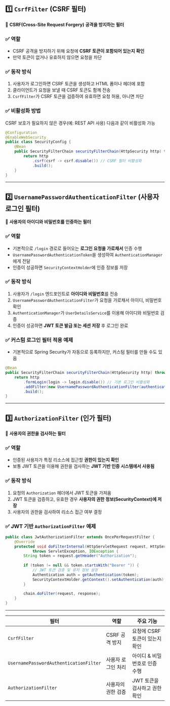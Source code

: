 ## 1️⃣ **`CsrfFilter` (CSRF 필터)**

📌 **CSRF(Cross-Site Request Forgery) 공격을 방지하는 필터**

### ✅ 역할

- CSRF 공격을 방지하기 위해 요청에 **CSRF 토큰이 포함되어 있는지 확인**
- 만약 토큰이 없거나 유효하지 않으면 요청을 차단

### ✅ 동작 방식

1. 사용자가 로그인하면 CSRF 토큰을 생성하고 HTML 폼이나 헤더에 포함
2. 클라이언트가 요청을 보낼 때 CSRF 토큰도 함께 전송
3. `CsrfFilter`가 CSRF 토큰을 검증하여 유효하면 요청 허용, 아니면 차단

### ✅ 비활성화 방법

CSRF 보호가 필요하지 않은 경우(예: REST API 사용) 다음과 같이 비활성화 가능

```java
@Configuration
@EnableWebSecurity
public class SecurityConfig {
    @Bean
    public SecurityFilterChain securityFilterChain(HttpSecurity http) throws Exception {
        return http
            .csrf(csrf -> csrf.disable()) // CSRF 필터 비활성화
            .build();
    }
}
```

---

## 2️⃣ **`UsernamePasswordAuthenticationFilter` (사용자 로그인 필터)**

📌 **사용자의 아이디와 비밀번호를 인증하는 필터**

### ✅ 역할

- 기본적으로 `/login` 경로로 들어오는 **로그인 요청을 가로채서** 인증 수행
- `UsernamePasswordAuthenticationToken`을 생성하여 `AuthenticationManager`에게 전달
- 인증이 성공하면 `SecurityContextHolder`에 인증 정보를 저장

### ✅ 동작 방식

1. 사용자가 `/login` 엔드포인트로 **아이디와 비밀번호**를 전송
2. `UsernamePasswordAuthenticationFilter`가 요청을 가로채서 아이디, 비밀번호 확인
3. `AuthenticationManager`가 `UserDetailsService`를 이용해 아이디와 비밀번호 검증
4. 인증이 성공하면 **JWT 토큰 발급 또는 세션 저장** 후 로그인 완료

### ✅ 커스텀 로그인 필터 적용 예제

- 기본적으로 Spring Security가 자동으로 등록하지만, 커스텀 필터를 만들 수도 있음

```java
@Bean
public SecurityFilterChain securityFilterChain(HttpSecurity http) throws Exception {
    return http
        .formLogin(login -> login.disable()) // 기본 로그인 비활성화
        .addFilter(new UsernamePasswordAuthenticationFilter(authenticationManager())) // 커스텀 필터 추가
        .build();
}
```

---

## 3️⃣ **`AuthorizationFilter` (인가 필터)**

📌 **사용자의 권한을 검사하는 필터**

### ✅ 역할

- 인증된 사용자가 특정 리소스에 접근할 **권한이 있는지 확인**
- 보통 JWT 토큰을 이용해 권한을 검사하는 **JWT 기반 인증 시스템에서 사용됨**

### ✅ 동작 방식

1. 요청의 `Authorization` 헤더에서 JWT 토큰을 가져옴
2. JWT 토큰을 검증하고, 유효한 경우 **사용자의 권한 정보(SecurityContext)에 저장**
3. 사용자의 권한을 검사하여 리소스 접근 여부 결정

### ✅ JWT 기반 `AuthorizationFilter` 예제

```java
public class JwtAuthorizationFilter extends OncePerRequestFilter {
    @Override
    protected void doFilterInternal(HttpServletRequest request, HttpServletResponse response, FilterChain chain)
            throws ServletException, IOException {
        String token = request.getHeader("Authorization");
        
        if (token != null && token.startsWith("Bearer ")) {
            // JWT 토큰 검증 및 유저 정보 설정
            Authentication auth = getAuthentication(token);
            SecurityContextHolder.getContext().setAuthentication(auth);
        }
        
        chain.doFilter(request, response);
    }
}
```

---

|필터|역할|주요 기능|
|---|---|---|
|`CsrfFilter`|CSRF 공격 방지|요청에 CSRF 토큰이 있는지 확인|
|`UsernamePasswordAuthenticationFilter`|사용자 로그인 처리|아이디 & 비밀번호로 인증 수행|
|`AuthorizationFilter`|사용자의 권한 검증|JWT 토큰을 검사하고 권한 확인|
